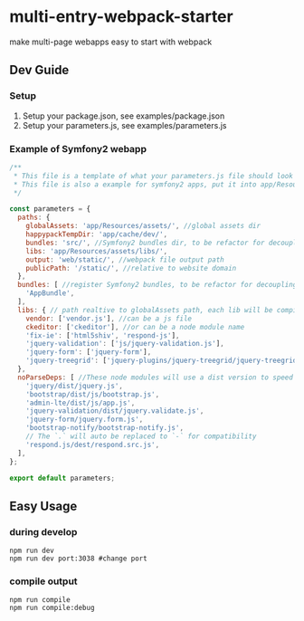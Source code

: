 # multi-entry-webpack-starter

make multi-page webapps easy to start with webpack

## Dev Guide

### Setup

1. Setup your package.json, see examples/package.json
2. Setup your parameters.js, see examples/parameters.js

### Example of Symfony2 webapp

```javascript
/**
 * This file is a template of what your parameters.js file should look like.
 * This file is also a example for symfony2 apps, put it into app/Resources/assets/config/parameters.js.
 */

const parameters = {
  paths: {
    globalAssets: 'app/Resources/assets/', //global assets dir
    happypackTempDir: 'app/cache/dev/',
    bundles: 'src/', //Symfony2 bundles dir, to be refactor for decoupling
    libs: 'app/Resources/assets/libs/',
    output: 'web/static/', //webpack file output path
    publicPath: '/static/', //relative to website domain
  },
  bundles: [ //register Symfony2 bundles, to be refactor for decoupling
    'AppBundle',
  ],
  libs: { // path realtive to globalAssets path, each lib will be compiled into a single file named with the key, like `web/static/libs/vendor.js`, `web/static/libs/fix-ie.js`, and echo lib file must use <scripts src=``web/static/libs/xxx.js`> in the page. This is designed for reducing js contents in each page.
    vendor: ['vendor.js'], //can be a js file
    ckeditor: ['ckeditor'], //or can be a node module name
    'fix-ie': ['html5shiv', 'respond-js'],
    'jquery-validation': ['js/jquery-validation.js'],
    'jquery-form': ['jquery-form'],
    'jquery-treegrid': ['jquery-plugins/jquery-treegrid/jquery-treegrid.js'],
  },
  noParseDeps: [ //These node modules will use a dist version to speed up compilation.
    'jquery/dist/jquery.js',
    'bootstrap/dist/js/bootstrap.js',
    'admin-lte/dist/js/app.js',
    'jquery-validation/dist/jquery.validate.js',
    'jquery-form/jquery.form.js',
    'bootstrap-notify/bootstrap-notify.js',
    // The `.` will auto be replaced to `-` for compatibility 
    'respond.js/dest/respond.src.js',
  ],
};

export default parameters;
```


## Easy Usage

### during develop

```shell
npm run dev
npm run dev port:3038 #change port
```

### compile output

```shell
npm run compile
npm run compile:debug
```